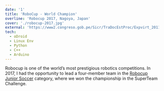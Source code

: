 ```yaml
---
date: '1'
title: 'RoboCup - World Champion'
overline: 'Robocup 2017, Nagoya, Japan'
cover: './robocup-2017.jpg'
external: 'https://www2.congreso.gob.pe/Sicr/TraDocEstProc/Expvirt_2011.nsf/509d81b52adf2b7005257ad200554148/332236cfa8acde9805258171007d70ae?OpenDocument'
tech:
  - oDroid
  - Linux Env
  - Python
  - C++
  - Arduino
---
```


Robocup is one of the world’s most prestigious robotics competitions. In 2017, I had the opportunity to lead a four-member team in the [Robocup Junior Soccer](https://www.robocup.org/leagues/18) category, where we won the championship in the SuperTeam Challenge.
